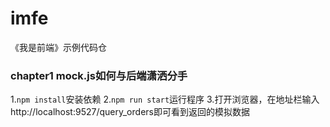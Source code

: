 # imfe
《我是前端》示例代码仓

### chapter1 mock.js如何与后端潇洒分手
1.`npm install`安装依赖
2.`npm run start`运行程序
3.打开浏览器，在地址栏输入http://localhost:9527/query_orders即可看到返回的模拟数据